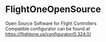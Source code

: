 # FlightOneOpenSource
Open Source Software for Flight Controllers  
Compatible configurator can be found at https://flightone.us/configurator/0.324.0/